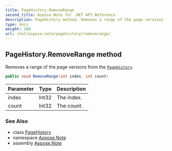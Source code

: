 ```yaml
---
title: PageHistory.RemoveRange
second_title: Aspose.Note for .NET API Reference
description: PageHistory method. Removes a range of the page versions from the PageHistory
type: docs
weight: 160
url: /net/aspose.note/pagehistory/removerange/
---
```

## PageHistory.RemoveRange method

Removes a range of the page versions from the [`PageHistory`](../).

```csharp
public void RemoveRange(int index, int count)
```

| Parameter | Type | Description |
| --- | --- | --- |
| index | Int32 | The index. |
| count | Int32 | The count. |

### See Also

* class [PageHistory](../)
* namespace [Aspose.Note](../../pagehistory/)
* assembly [Aspose.Note](../../../)


